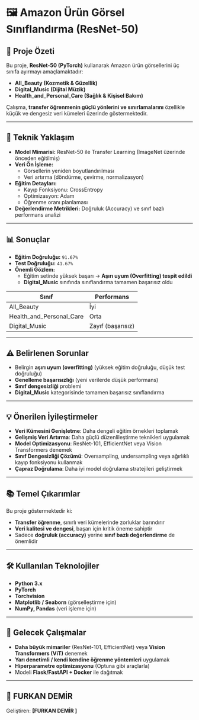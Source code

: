 # 🖼️ Amazon Ürün Görsel Sınıflandırma (ResNet-50)

## 📌 Proje Özeti
Bu proje, **ResNet-50 (PyTorch)** kullanarak Amazon ürün görsellerini üç sınıfa ayırmayı amaçlamaktadır:

- **All_Beauty (Kozmetik & Güzellik)**
- **Digital_Music (Dijital Müzik)**
- **Health_and_Personal_Care (Sağlık & Kişisel Bakım)**

Çalışma, **transfer öğrenmenin güçlü yönlerini ve sınırlamalarını** özellikle küçük ve dengesiz veri kümeleri üzerinde göstermektedir.

---

## 🚀 Teknik Yaklaşım
- **Model Mimarisi:** ResNet-50 ile Transfer Learning (ImageNet üzerinde önceden eğitilmiş)  
- **Veri Ön İşleme:**  
  - Görsellerin yeniden boyutlandırılması  
  - Veri artırma (döndürme, çevirme, normalizasyon)  
- **Eğitim Detayları:**  
  - Kayıp Fonksiyonu: CrossEntropy  
  - Optimizasyon: Adam  
  - Öğrenme oranı planlaması  
- **Değerlendirme Metrikleri:** Doğruluk (Accuracy) ve sınıf bazlı performans analizi  

---

## 📊 Sonuçlar
- **Eğitim Doğruluğu:** `91.67%`  
- **Test Doğruluğu:** `41.67%`  
- **Önemli Gözlem:**  
  - Eğitim setinde yüksek başarı → **Aşırı uyum (Overfitting) tespit edildi**  
  - **Digital_Music** sınıfında sınıflandırma tamamen başarısız oldu  

| Sınıf                      | Performans |
|-----------------------------|-------------|
| All_Beauty                 | İyi         |
| Health_and_Personal_Care   | Orta        |
| Digital_Music              | Zayıf (başarısız) |

---

## ⚠️ Belirlenen Sorunlar
- Belirgin **aşırı uyum (overfitting)** (yüksek eğitim doğruluğu, düşük test doğruluğu)  
- **Genelleme başarısızlığı** (yeni verilerde düşük performans)  
- **Sınıf dengesizliği** problemi  
- **Digital_Music** kategorisinde tamamen başarısız sınıflandırma  

---

## 💡 Önerilen İyileştirmeler
- **Veri Kümesini Genişletme**: Daha dengeli eğitim örnekleri toplamak  
- **Gelişmiş Veri Artırma**: Daha güçlü düzenlileştirme teknikleri uygulamak  
- **Model Optimizasyonu**: ResNet-101, EfficientNet veya Vision Transformers denemek  
- **Sınıf Dengesizliği Çözümü**: Oversampling, undersampling veya ağırlıklı kayıp fonksiyonu kullanmak  
- **Çapraz Doğrulama**: Daha iyi model doğrulama stratejileri geliştirmek  

---

## 📚 Temel Çıkarımlar
Bu proje göstermektedir ki:  
- **Transfer öğrenme**, sınırlı veri kümelerinde zorluklar barındırır  
- **Veri kalitesi ve dengesi**, başarı için kritik öneme sahiptir  
- Sadece **doğruluk (accuracy)** yerine **sınıf bazlı değerlendirme** de önemlidir  

---

## 🛠️ Kullanılan Teknolojiler
- **Python 3.x**
- **PyTorch**
- **Torchvision**
- **Matplotlib / Seaborn** (görselleştirme için)
- **NumPy, Pandas** (veri işleme için)

---

## 📌 Gelecek Çalışmalar
- **Daha büyük mimariler** (ResNet-101, EfficientNet) veya **Vision Transformers (ViT)** denemek  
- **Yarı denetimli / kendi kendine öğrenme yöntemleri** uygulamak  
- **Hiperparametre optimizasyonu** (Optuna gibi araçlarla)  
- Modeli **Flask/FastAPI + Docker** ile dağıtmak  

---

## 👤 FURKAN DEMİR 
Geliştiren: **[FURKAN DEMİR ]**  



